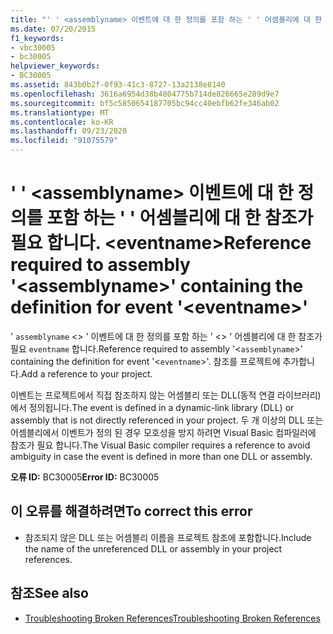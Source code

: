 ```yaml
---
title: "' ' <assemblyname> 이벤트에 대 한 정의를 포함 하는 ' ' 어셈블리에 대 한 참조가 필요 합니다. <eventname>"
ms.date: 07/20/2015
f1_keywords:
- vbc30005
- bc30005
helpviewer_keywords:
- BC30005
ms.assetid: 843b0b2f-0f93-41c3-8727-13a2138e8140
ms.openlocfilehash: 3616a6954d38b4804775b714de826665e289d9e7
ms.sourcegitcommit: bf5c5850654187705bc94cc40ebfb62fe346ab02
ms.translationtype: MT
ms.contentlocale: ko-KR
ms.lasthandoff: 09/23/2020
ms.locfileid: "91075579"
---
```

# <a name="reference-required-to-assembly-assemblyname-containing-the-definition-for-event-eventname"></a><span data-ttu-id="2c9f9-102">' ' \<assemblyname> 이벤트에 대 한 정의를 포함 하는 ' ' 어셈블리에 대 한 참조가 필요 합니다. \<eventname></span><span class="sxs-lookup"><span data-stu-id="2c9f9-102">Reference required to assembly '\<assemblyname>' containing the definition for event '\<eventname>'</span></span>

<span data-ttu-id="2c9f9-103">' `assemblyname` <> ' 이벤트에 대 한 정의를 포함 하는 ' <> ' 어셈블리에 대 한 참조가 필요 `eventname` 합니다.</span><span class="sxs-lookup"><span data-stu-id="2c9f9-103">Reference required to assembly '<`assemblyname`>' containing the definition for event '<`eventname`>'.</span></span> <span data-ttu-id="2c9f9-104">참조를 프로젝트에 추가합니다.</span><span class="sxs-lookup"><span data-stu-id="2c9f9-104">Add a reference to your project.</span></span>  
  
 <span data-ttu-id="2c9f9-105">이벤트는 프로젝트에서 직접 참조하지 않는 어셈블리 또는 DLL(동적 연결 라이브러리)에서 정의됩니다.</span><span class="sxs-lookup"><span data-stu-id="2c9f9-105">The event is defined in a dynamic-link library (DLL) or assembly that is not directly referenced in your project.</span></span> <span data-ttu-id="2c9f9-106">두 개 이상의 DLL 또는 어셈블리에서 이벤트가 정의 된 경우 모호성을 방지 하려면 Visual Basic 컴파일러에 참조가 필요 합니다.</span><span class="sxs-lookup"><span data-stu-id="2c9f9-106">The Visual Basic compiler requires a reference to avoid ambiguity in case the event is defined in more than one DLL or assembly.</span></span>  
  
 <span data-ttu-id="2c9f9-107">**오류 ID:** BC30005</span><span class="sxs-lookup"><span data-stu-id="2c9f9-107">**Error ID:** BC30005</span></span>  
  
## <a name="to-correct-this-error"></a><span data-ttu-id="2c9f9-108">이 오류를 해결하려면</span><span class="sxs-lookup"><span data-stu-id="2c9f9-108">To correct this error</span></span>  
  
- <span data-ttu-id="2c9f9-109">참조되지 않은 DLL 또는 어셈블리 이름을 프로젝트 참조에 포함합니다.</span><span class="sxs-lookup"><span data-stu-id="2c9f9-109">Include the name of the unreferenced DLL or assembly in your project references.</span></span>  
  
## <a name="see-also"></a><span data-ttu-id="2c9f9-110">참조</span><span class="sxs-lookup"><span data-stu-id="2c9f9-110">See also</span></span>

- [<span data-ttu-id="2c9f9-111">Troubleshooting Broken References</span><span class="sxs-lookup"><span data-stu-id="2c9f9-111">Troubleshooting Broken References</span></span>](/visualstudio/ide/troubleshooting-broken-references)
